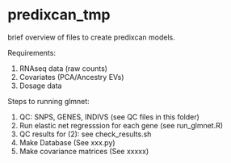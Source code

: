 # predixcan_tmp

brief overview of files to create predixcan models.

Requirements:
1. RNAseq data (raw counts)
2. Covariates (PCA/Ancestry EVs)
3. Dosage data

Steps to running glmnet:

1. QC: SNPS, GENES, INDIVS (see QC files in this folder)
2. Run elastic net regresssion for each gene (see run_glmnet.R)
3. QC results for (2): see check_results.sh
4. Make Database (See xxx.py)
5. Make covariance matrices (See xxxxx)
